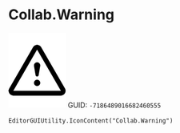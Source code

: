 # Collab.Warning
![](/img/Collab.Warning.png)
GUID: `-7186489016682460555`
```
EditorGUIUtility.IconContent("Collab.Warning")
```
